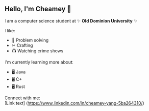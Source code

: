 ## Hello, I'm Cheamey 👋 <br>

I am a computer science student at ✨ __Old Dominion University__ ✨ <br>

I like: <br>
- 🧠 Problem solving <br>
- ✂ Crafting <br>
- 📺 Watching crime shows <br>

I'm currently learning more about:
- 🖥 Java
- 🖥 C+
- 🖥 Rust

Connect with me: <br>
[Link text] (https://www.linkedin.com/in/cheamey-yang-5ba264310/)

<!--
**Cheamey/Cheamey** is a ✨ _special_ ✨ repository because its `README.md` (this file) appears on your GitHub profile.

Here are some ideas to get you started:

- 🔭 I’m currently working on ...
- 🌱 I’m currently learning ...
- 👯 I’m looking to collaborate on ...
- 🤔 I’m looking for help with ...
- 💬 Ask me about ...
- 📫 How to reach me: ...
- 😄 Pronouns: ...
- ⚡ Fun fact: ...
-->
